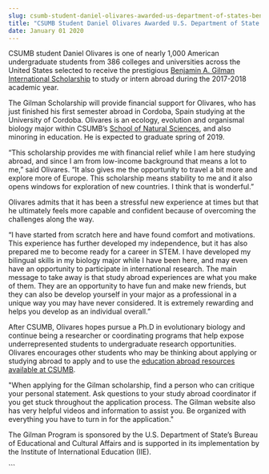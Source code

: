 ```yaml
---
slug: csumb-student-daniel-olivares-awarded-us-department-of-states-benjamin-a-gilman-international-scholarship-to-study-abroad-
title: "CSUMB Student Daniel Olivares Awarded U.S. Department of State’s Benjamin A. Gilman International Scholarship to Study Abroad "
date: January 01 2020
---
```


 
<p>
  CSUMB student Daniel Olivares is one of nearly 1,000 American undergraduate
  students from 386 colleges and universities across the United States selected
  to receive the prestigious
  <a
    href="https://exchanges.state.gov/us/program/benjamin-gilman-international-scholarship-program"
    >Benjamin A. Gilman International Scholarship</a
  >
  to study or intern abroad during the 2017-2018 academic year.<b></b>
</p>
<p>
  The Gilman Scholarship will provide financial support for Olivares, who has
  just finished his first semester abroad in Cordoba, Spain studying at the
  University of Cordoba. Olivares is an ecology, evolution and organismal
  biology major within CSUMB’s
  <a href="https://csumb.edu/naturalsciences">School of Natural Sciences</a>,
  and also minoring in education. He is expected to graduate spring of 2019.
</p>
<p>
  “This scholarship provides me with financial relief while I am here studying
  abroad, and since I am from low-income background that means a lot to me,”
  said Olivares. “It also gives me the opportunity to travel a bit more and
  explore more of Europe. This scholarship means stability to me and it also
  opens windows for exploration of new countries. I think that is wonderful.”
</p>
<p>
  Olivares admits that it has been a stressful new experience at times but that
  he ultimately feels more capable and confident because of overcoming the
  challenges along the way.
</p>
<p>
  “I have started from scratch here and have found comfort and motivations. This
  experience has further developed my independence, but it has also prepared me
  to become ready for a career in STEM. I have developed my bilingual skills in
  my biology major while I have been here, and may even have an opportunity to
  participate in international research. The main message to take away is that
  study abroad experiences are what you make of them. They are an opportunity to
  have fun and make new friends, but they can also be develop yourself in your
  major as a professional in a unique way you may have never considered. It is
  extremely rewarding and helps you develop as an individual overall.”
</p>
<p>
  After CSUMB, Olivares hopes pursue a Ph.D in evolutionary biology and continue
  being a researcher or coordinating programs that help expose underrepresented
  students to undergraduate research opportunities. Olivares encourages other
  students who may be thinking about applying or studying abroad to apply and to
  use the
  <a href="https://csumb.edu/educationabroad/scholarships"
    >education abroad resources available at CSUMB</a
  >.
</p>
<p>
  "When applying for the Gilman scholarship, find a person who can critique your
  personal statement. Ask questions to your study abroad coordinator if you get
  stuck throughout the application process. The Gilman website also has very
  helpful videos and information to assist you. Be organized with everything you
  have to turn in for the application."
</p>
<p>
  The Gilman Program is sponsored by the U.S. Department of State’s Bureau of
  Educational and Cultural Affairs and is supported in its implementation by the
  Institute of International Education (IIE). <i></i>
</p>
```
